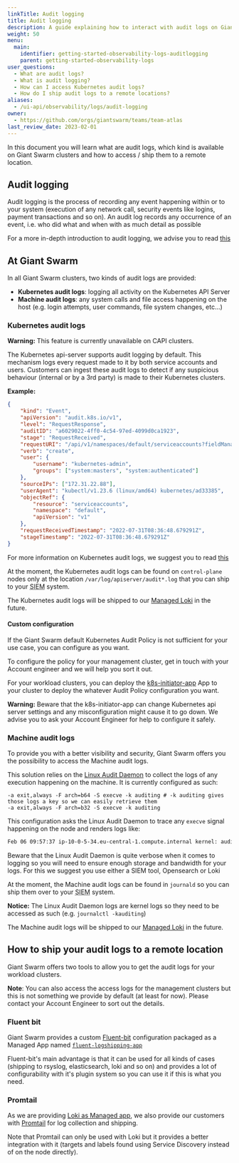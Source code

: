 ```yaml
---
linkTitle: Audit logging
title: Audit logging
description: A guide explaining how to interact with audit logs on Giant Swarm clusters.
weight: 50
menu:
  main:
    identifier: getting-started-observability-logs-auditlogging
    parent: getting-started-observability-logs
user_questions:
  - What are audit logs?
  - What is audit logging?
  - How can I access Kubernetes audit logs?
  - How do I ship audit logs to a remote locations?
aliases:
  - /ui-api/observability/logs/audit-logging
owner:
  - https://github.com/orgs/giantswarm/teams/team-atlas
last_review_date: 2023-02-01
---
```


In this document you will learn what are audit logs, which kind is available on Giant Swarm clusters and how to access / ship them to a remote location.

## Audit logging

Audit logging is the process of recording any event happening within or to your system (execution of any network call, security events like logins, payment transactions and so on).
An audit log records any occurrence of an event, i.e. who did what and when with as much detail as possible

For a more in-depth introduction to audit logging, we advise you to read [this](https://www.datadoghq.com/knowledge-center/audit-logging/)

## At Giant Swarm

In all Giant Swarm clusters, two kinds of audit logs are provided:
- __Kubernetes audit logs__: logging all activity on the Kubernetes API Server
- __Machine audit logs__: any system calls and file access happening on the host (e.g. login attempts, user commands, file system changes, etc...)

### Kubernetes audit logs

__Warning:__ This feature is currently unavailable on CAPI clusters.

The Kubernetes api-server supports audit logging by default. This mechanism logs every request made to it by both service accounts and users. Customers can ingest these audit logs to detect if any suspicious behaviour (internal or by a 3rd party) is made to their Kubernetes clusters. 

__Example:__

```json
{
    "kind": "Event",
    "apiVersion": "audit.k8s.io/v1",
    "level": "RequestResponse",
    "auditID": "a6029022-4ff0-4c54-97ed-4099d0ca1923",
    "stage": "RequestReceived",
    "requestURI": "/api/v1/namespaces/default/serviceaccounts?fieldManager=kubectl-create",
    "verb": "create",
    "user": {
        "username": "kubernetes-admin",
        "groups": ["system:masters", "system:authenticated"]
    },
    "sourceIPs": ["172.31.22.88"],
    "userAgent": "kubectl/v1.23.6 (linux/amd64) kubernetes/ad33385",
    "objectRef": {
        "resource": "serviceaccounts",
        "namespace": "default",
        "apiVersion": "v1"
    },
    "requestReceivedTimestamp": "2022-07-31T08:36:48.679291Z",
    "stageTimestamp": "2022-07-31T08:36:48.679291Z"
}
```

For more information on Kubernetes audit logs, we suggest you to read [this](https://kubernetes.io/docs/tasks/debug/debug-cluster/audit/)

At the moment, the Kubernetes audit logs can be found on `control-plane` nodes only at the location `/var/log/apiserver/audit*.log` that you can ship to your <abbr title="Security information and event management">SIEM</abbr> system.

The Kubernetes audit logs will be shipped to our [Managed Loki](https://github.com/giantswarm/roadmap/issues/311) in the future.

#### Custom configuration

If the Giant Swarm default Kubernetes Audit Policy is not sufficient for your use case, you can configure as you want.

To configure the policy for your management cluster, get in touch with your Account engineer and we will help you sort it out.

For your workload clusters, you can deploy the [k8s-initiator-app](https://github.com/giantswarm/k8s-initiator-app) App to your cluster to deploy the whatever Audit Policy configuration you want.

__Warning:__ Beware that the k8s-initiator-app can change Kubernetes api server settings and any misconfiguration might cause it to go down. We advise you to ask your Account Engineer for help to configure it safely.

### Machine audit logs

To provide you with a better visibility and security, Giant Swarm offers you the possibility to access the Machine audit logs.

This solution relies on the [Linux Audit Daemon](https://linux.die.net/man/8/auditd) to collect the logs of any execution happening on the machine.
It is currently configured as such:

```
-a exit,always -F arch=b64 -S execve -k auditing # -k auditing gives those logs a key so we can easily retrieve them
-a exit,always -F arch=b32 -S execve -k auditing
```

This configuration asks the Linux Audit Daemon to trace any `execve` signal happening on the node and renders logs like:

```sh
Feb 06 09:57:37 ip-10-0-5-34.eu-central-1.compute.internal kernel: audit: type=1300 audit(1675677457.491:6132447): arch=c000003e syscall=59 success=yes exit=0 a0=55a8f8fc7fd0 a1=55a8f947eec0 a2=55a8f9b8fd10 a3=55a8f947eec0 items=2 ppid=1 pid=3659596 auid=4294967295 uid=0 gid=0 euid=0 suid=0 fsuid=0 egid=0 sgid=0 fsgid=0 tty=(none) ses=4294967295 comm="update-ssh-keys" exe="/usr/bin/update-ssh-keys" subj=system_u:system_r:kernel_t:s0 key="auditing"
```

Beware that the Linux Audit Daemon is quite verbose when it comes to logging so you will need to ensure enough storage and bandwidth for your logs. For this we suggest you use either a SIEM tool, Opensearch or Loki

At the moment, the Machine audit logs can be found in `journald` so you can ship them over to your <abbr title="Security information and event management">SIEM</abbr> system.

__Notice:__ The Linux Audit Daemon logs are kernel logs so they need to be accessed as such (e.g. `journalctl -kauditing`)

The Machine audit logs will be shipped to our [Managed Loki](https://github.com/giantswarm/roadmap/issues/311) in the future.

## How to ship your audit logs to a remote location

Giant Swarm offers two tools to allow you to get the audit logs for your workload clusters.

__Note__: You can also access the access logs for the management clusters but this is not something we provide by default (at least for now). Please contact your Account Engineer to sort out the details.

### Fluent bit

Giant Swarm provides a custom [Fluent-bit](https://fluentbit.io/) configuration packaged as a Managed App named [`fluent-logshipping-app`](https://github.com/giantswarm/fluent-logshipping-app)

Fluent-bit's main advantage is that it can be used for all kinds of cases (shipping to rsyslog, elasticsearch, loki and so on) and provides a lot of configurability with it's plugin system so you can use it if this is what you need.

### Promtail

As we are providing [Loki as Managed app](https://github.com/giantswarm/loki-app), we also provide our customers with [Promtail](https://github.com/giantswarm/promtail-app) for log collection and shipping.

Note that Promtail can only be used with Loki but it provides a better integration with it (targets and labels found using Service Discovery instead of on the node directly).

